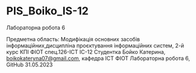# PIS_Boiko_IS-12
Лабораторна робота 6

Предметна область: Модифікація основних засобів інформаційних,дисципліна проєктування інформаційних систем, 2-й курс КПІ ФІОТ спец.126-ІСТ ІС-12 Студентка Бойко Катерина, boikokateryna07@gmail.com, кафедра ICT ФІОТ Лабораторна робота 6, GitHub 31.05.2023
